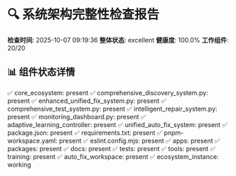 # 🔍 系统架构完整性检查报告

**检查时间**: 2025-10-07 09:19:36
**整体状态**: excellent
**健康度**: 100.0%
**工作组件**: 20/20

## 📊 组件状态详情
✅ core_ecosystem: present
✅ comprehensive_discovery_system.py: present
✅ enhanced_unified_fix_system.py: present
✅ comprehensive_test_system.py: present
✅ intelligent_repair_system.py: present
✅ monitoring_dashboard.py: present
✅ adaptive_learning_controller: present
✅ unified_auto_fix_system: present
✅ package.json: present
✅ requirements.txt: present
✅ pnpm-workspace.yaml: present
✅ eslint.config.mjs: present
✅ apps: present
✅ packages: present
✅ docs: present
✅ tests: present
✅ tools: present
✅ training: present
✅ auto_fix_workspace: present
✅ ecosystem_instance: working